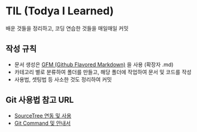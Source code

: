 # TIL (__Todya I Learned__)

배운 것들을 정리하고, 코딩 연습한 것들을 매일매일 커밋

## 작성 규칙

- 문서 생성은 [GFM (Github Flavored Markdown)](https://help.github.com/categories/writing-on-github/) 을 사용 (확장자 .md)
- 카테고리 별로 분류하여 폴더를 만들고, 해당 폴더에 작업하여 문서 및 코드를 작성
- 사용법, 셋팅법 등 사소한 것도 정리하여 커밋

## Git 사용법 참고 URL

- [SourceTree 연동 및 사용](http://www.slideshare.net/flyskykr/github-46014813)
- [Git Command 및 안내서](https://rogerdudler.github.io/git-guide/index.ko.html)
